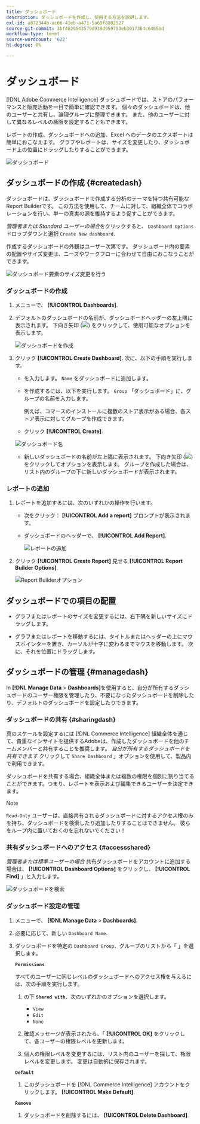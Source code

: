 ```yaml
---
title: ダッシュボード
description: ダッシュボードを作成し、使用する方法を説明します。
exl-id: a872344b-ac66-41eb-a471-5a69f8802527
source-git-commit: 3bf4829543579d939d959753eb3017364c6465bd
workflow-type: tm+mt
source-wordcount: '622'
ht-degree: 0%

---
```


# ダッシュボード

[!DNL Adobe Commerce Intelligence] ダッシュボードでは、ストアのパフォーマンスと販売活動を一目で簡単に確認できます。 個々のダッシュボードは、他のユーザーと共有し、論理グループに整理できます。 また、他のユーザーに対して異なるレベルの権限を設定することもできます。

レポートの作成、ダッシュボードへの追加、Excel へのデータのエクスポートは簡単におこなえます。 グラフやレポートは、サイズを変更したり、ダッシュボード上の位置にドラッグしたりすることができます。

![ダッシュボード](../../assets/magento-bi-report-builder-revenue-by-products-formula-report-holiday-sales-dashboard.png)

## ダッシュボードの作成 {#createdash}

ダッシュボードは、ダッシュボードで作成する分析のテーマを持つ共有可能なReport Builderです。 この方法を使用して、チームに対して、組織全体でコラボレーションを行い、単一の真実の源を維持するよう促すことができます。

*管理者または Standard ユーザーの場合*&#x200B;をクリックすると、 `Dashboard Options` ドロップダウンと選択 `Create New dashboard`.

作成するダッシュボードの外観はユーザー次第です。 ダッシュボード内の要素の配置やサイズ変更は、ニーズやワークフローに合わせて自由におこなうことができます。

![ダッシュボード要素のサイズ変更を行う](../../assets/arrange_resize_dashboard_element.gif)

### ダッシュボードの作成

1. メニューで、 **[!UICONTROL Dashboards]**.

1. デフォルトのダッシュボードの名前が、ダッシュボードヘッダーの左上隅に表示されます。 下向き矢印 (![](../../assets/magento-bi-btn-down.png)) をクリックして、使用可能なオプションを表示します。

   ![ダッシュボードを作成](../../assets/magento-bi-dashboard-create.png)

1. クリック **[!UICONTROL Create Dashboard]**. 次に、以下の手順を実行します。

   * を入力します。 `Name` をダッシュボードに追加します。

   * を作成するには、以下を実行します。 `Group` 「ダッシュボード」に、グループの名前を入力します。

      例えば、コマースのインストールに複数のストア表示がある場合、各ストア表示に対してグループを作成できます。

   * クリック **[!UICONTROL Create]**.

   ![ダッシュボード名](../../assets/magento-bi-dashboard-create-name.png)

   * 新しいダッシュボードの名前が左上隅に表示されます。 下向き矢印 (![](../../assets/magento-bi-btn-down.png)) をクリックしてオプションを表示します。 グループを作成した場合は、リスト内のグループの下に新しいダッシュボードが表示されます。


### レポートの追加

1. レポートを追加するには、次のいずれかの操作を行います。

   * 次をクリック： **[!UICONTROL Add a report]** プロンプトが表示されます。

   * ダッシュボードのヘッダーで、 **[!UICONTROL Add Report]**.

      ![レポートの追加](../../assets/magento-bi-dashboard-create-add-report.png)

1. クリック **[!UICONTROL Create Report]** 見せる **[!UICONTROL Report Builder Options]**.

   ![Report Builderオプション](../../assets/magento-bi-report-builder.png)

## ダッシュボードでの項目の配置

* グラフまたはレポートのサイズを変更するには、右下隅を新しいサイズにドラッグします。

* グラフまたはレポートを移動するには、タイトルまたはヘッダーの上にマウスポインターを置き、カーソルが十字に変わるまでマウスを移動します。 次に、それを位置にドラッグします。

## ダッシュボードの管理 {#managedash}

In **[!DNL Manage Data** > **Dashboards]**&#x200B;を使用すると、自分が所有するダッシュボードのユーザー権限を管理したり、不要になったダッシュボードを削除したり、デフォルトのダッシュボードを設定したりできます。

### ダッシュボードの共有 {#sharingdash}

真のスケールを設定するには [!DNL Commerce Intelligence] 組織全体を通じて、貴重なインサイトを提供するAdobeは、作成したダッシュボードを他のチームメンバーと共有することを推奨します。 *自分が所有するダッシュボードを共有できます* クリックして `Share Dashboard` 」オプションを使用して、製品内で利用できます。

ダッシュボードを共有する場合、組織全体または複数の権限を個別に割り当てることができます。つまり、レポートを表示および編集できるユーザーを決定できます。

>[!NOTE]
>
>`Read-Only` ユーザーは、直接共有されるダッシュボードに対するアクセス権のみを持ち、ダッシュボードを検索したり追加したりすることはできません。 彼らをループ内に置いておくのを忘れないでください！

### 共有ダッシュボードへのアクセス {#accessshared}

*管理者または標準ユーザーの場合* 共有ダッシュボードをアカウントに追加する場合は、 **[!UICONTROL Dashboard Options]** をクリックし、 **[!UICONTROL Find]** 」と入力します。

![ダッシュボードを検索](../../assets/find_dashboard.png)<!--{: width="1000" height="535"}-->

### ダッシュボード設定の管理

1. メニューで、 **[!DNL Manage Data** > **Dashboards]**.

1. 必要に応じて、新しい `Dashboard Name`.

1. ダッシュボードを特定の `Dashboard Group`、グループのリストから「 」を選択します。

   **`Permissions`**

   すべてのユーザーに同じレベルのダッシュボードへのアクセス権を与えるには、次の手順を実行します。

   1. の下 **`Shared with`**、次のいずれかのオプションを選択します。

      * `View`
      * `Edit`
      * `None`
   1. 確認メッセージが表示されたら、「 **[!UICONTROL OK]** をクリックして、各ユーザーの権限レベルを更新します。

   1. 個人の権限レベルを変更するには、リスト内のユーザーを探して、権限レベルを変更します。 変更は自動的に保存されます。

   **`Default`**

   1. このダッシュボードを [!DNL Commerce Intelligence] アカウントをクリックします。 **[!UICONTROL Make Default]**.

   **`Remove`**

   1. ダッシュボードを削除するには、 **[!UICONTROL Delete Dashboard]**.
